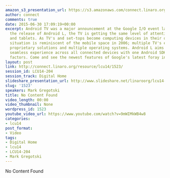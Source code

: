 ```yaml
---
amazon_s3_presentation_url: https://s3.amazonaws.com/connect.linaro.org/hkg15/Videos/09-16-Tuesday/LCU14-204.pdf
author: connect
comments: true
date: 2015-06-30 17:09:19+00:00
excerpt: Android TV was a major announcement at the Google I/O event last June. With
  the release of Android L, the TV is getting the same level of attention as phones
  and tablets. As TV's and set-tops become computing devices in their own right, the
  situation is reminiscent of the mobile space in 2006; multiple TV's each with their
  proprietary solutions and multiple operating systems. Android L aims to create a
  seamless experience across all connected devices with one Android SDK for all form
  factors. Come and see the newest features of Google's latest foray into the TV space.
layout: post
link: http://connect.linaro.org/resource/lcu14/1523/
session_id: LCU14-204
session_track: Digital Home
slideshare_presentation_url: http://www.slideshare.net/linaroorg/lcu14-204-overview-of-android-tv
slug: '1523'
speakers: Mark Gregotski
title: No Content Found
video_length: 00:00
video_thumbnail: None
wordpress_id: 1523
youtube_video_url: https://www.youtube.com/watch?v=9mWIMkWB4w8
categories:
- lcu14
post_format:
- Video
tags:
- Digital Home
- lcu14
- LCU14-204
- Mark Gregotski
---
```


No Content Found
